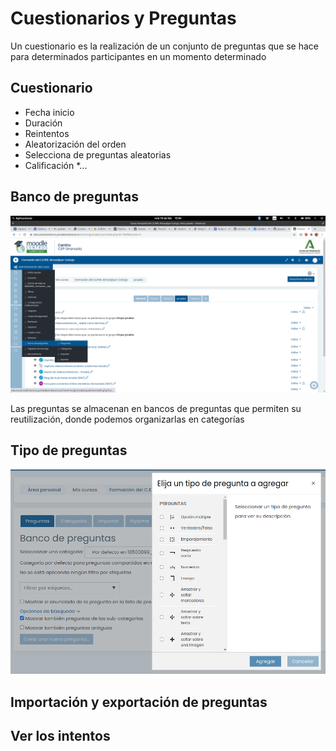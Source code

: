 # Cuestionarios y Preguntas

Un cuestionario es la realización de un conjunto de preguntas que se hace para determinados participantes en un momento determinado

## Cuestionario

* Fecha inicio
* Duración
* Reintentos
* Aleatorización del orden
* Selecciona de preguntas aleatorias
* Calificación
*...
## Banco de preguntas   

![](./images/MenuPreguntas.png)

Las preguntas se almacenan en bancos de preguntas que permiten su reutilización, donde podemos organizarlas en categorías

## Tipo de preguntas

![TiposPreguntas.png](./images/TiposPreguntas.png)



## Importación y exportación de preguntas

## Ver los intentos